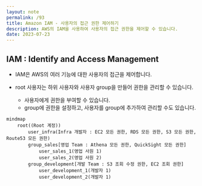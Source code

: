 ```yaml
---
layout: note
permalink: /93
title: Amazon IAM - 사용자의 접근 권한 제어하기
description: AWS의 IAM을 사용하여 사용자의 접근 권한을 제어할 수 있습니다.
date: 2023-07-23
---
```



## IAM : Identify and Access Management

- IAM은 AWS의 여러 기능에 대한 사용자의 접근을 제어합니다.

- root 사용자는 하위 사용자와 사용자 group을 만들어 권한을 관리할 수 있습니다.
    - 사용자에게 권한을 부여할 수 있습니다.
    - group에 권한을 설정하고, 사용자를 group에 추가하여 관리할 수도 있습니다.

```mermaid
mindmap
    root((Root 계정))
        user_infra(Infra 개발자 : EC2 모든 권한, RDS 모든 권한, S3 모든 권한, Route53 모든 권한)
        group_sales[영업 Team : Athena 모든 권한, QuickSight 모든 권한]
            user_sales_1(영업 사원 1)
            user_sales_2(영업 사원 2)
        group_development[개발 Team : S3 조회 수정 권한, EC2 조회 권한]
            user_development_1(개발자 1)
            user_development_2(개발자 1)
```
